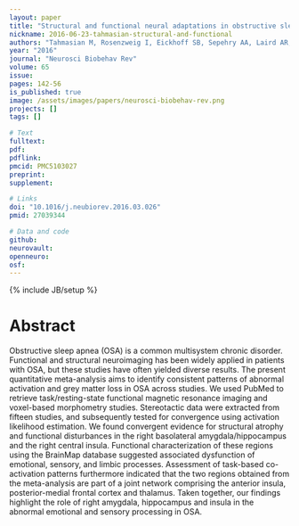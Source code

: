 ```yaml
---
layout: paper
title: "Structural and functional neural adaptations in obstructive sleep apnea: An activation likelihood estimation meta-analysis."
nickname: 2016-06-23-tahmasian-structural-and-functional
authors: "Tahmasian M, Rosenzweig I, Eickhoff SB, Sepehry AA, Laird AR, Fox PT, Morrell MJ, Khazaie H, Eickhoff CR"
year: "2016"
journal: "Neurosci Biobehav Rev"
volume: 65
issue: 
pages: 142-56
is_published: true
image: /assets/images/papers/neurosci-biobehav-rev.png
projects: []
tags: []

# Text
fulltext:
pdf:
pdflink:
pmcid: PMC5103027
preprint:
supplement:

# Links
doi: "10.1016/j.neubiorev.2016.03.026"
pmid: 27039344

# Data and code
github:
neurovault:
openneuro:
osf:
---
```

{% include JB/setup %}

# Abstract

Obstructive sleep apnea (OSA) is a common multisystem chronic disorder. Functional and structural neuroimaging has been widely applied in patients with OSA, but these studies have often yielded diverse results. The present quantitative meta-analysis aims to identify consistent patterns of abnormal activation and grey matter loss in OSA across studies. We used PubMed to retrieve task/resting-state functional magnetic resonance imaging and voxel-based morphometry studies. Stereotactic data were extracted from fifteen studies, and subsequently tested for convergence using activation likelihood estimation. We found convergent evidence for structural atrophy and functional disturbances in the right basolateral amygdala/hippocampus and the right central insula. Functional characterization of these regions using the BrainMap database suggested associated dysfunction of emotional, sensory, and limbic processes. Assessment of task-based co-activation patterns furthermore indicated that the two regions obtained from the meta-analysis are part of a joint network comprising the anterior insula, posterior-medial frontal cortex and thalamus. Taken together, our findings highlight the role of right amygdala, hippocampus and insula in the abnormal emotional and sensory processing in OSA.
